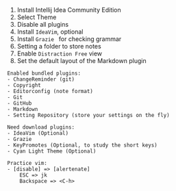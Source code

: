 1. Install Intellij Idea Community Edition
2. Select Theme
3. Disable all plugins
4. Install `IdeaVim`, optional
5. Install `Grazie ` for checking grammar
6. Setting a folder to store notes
7. Enable `Distraction Free` view
8. Set the default layout of the Markdown plugin





```
Enabled bundled plugins:
- ChangeReminder (git)
- Copyright
- Editorconfig (note format)
- Git
- GitHub
- Markdown
- Setting Repository (store your settings on the fly)
```

```
Need download plugins:
- IdeaVim (Optional)
- Grazie
- KeyPromotes (Optional, to study the short keys)
- Cyan Light Theme (Optional)
```

```
Practice vim:
- [disable] => [alertenate]
	ESC => jk
	Backspace => <C-h>
	
```


